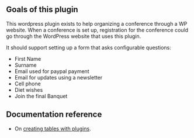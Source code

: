 ## Goals of this plugin

This wordpress plugin exists to help organizing a conference through a WP website.
When a conference is set up, registration for the conference could go through the WordPress website that uses this plugin.

It should support setting up a form that asks configurable questions:

* First Name
* Surname
* Email used for paypal payment
* Email for updates using a newsletter
* Cell phone
* Diet wishes
* Join the final Banquet

## Documentation reference

* On [creating tables with plugins](https://codex.wordpress.org/Creating_Tables_with_Plugins).
